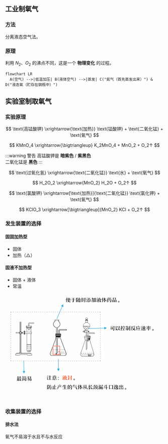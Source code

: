 ## 工业制氧气

### 方法

分离液态空气法。

### 原理

利用 $N_2$、$O_2$ 的沸点不同，这是一个 **物理变化** 的过程。

```mermaid
flowchart LR
  A(空气) -->|低温加压| B(液体空气) -->|蒸发| C("氮气（首先蒸发出来）") & D("液态氧（贮存在钢瓶中）")
```

## 实验室制取氧气

### 实验原理

$$
\text{高锰酸钾} \xrightarrow{\text{加热}} \text{锰酸钾} + \text{二氧化锰} + \text{氧气}
$$

$$
KMnO_4 \xrightarrow{\bigtriangleup} K_2MnO_4 + MnO_2 + O_2↑
$$

:::warning 警告
高锰酸钾是 **暗紫色** / **紫黑色**  
二氧化锰是 **黑色**
:::

$$
\text{过氧化氢} \xrightarrow{\text{二氧化锰}} \text{水} + \text{氧气}
$$

$$
H_2O_2 \xrightarrow{MnO_2} H_2O + O_2↑
$$

$$
\text{氯酸钾} \xrightarrow[\text{加热}]{\text{二氧化锰}} \text{氯化钾} + \text{氧气}
$$

$$
KClO_3 \xrightarrow[\bigtriangleup]{MnO_2} KCl + O_2↑
$$

### 发生装置的选择

#### 固固加热型

- 固体
- 加热（$\bigtriangleup$）

#### 固液不加热型

- 固体 + 液体
- 常温

![](./发生装置的选择.jpg)

### 收集装置的选择

#### 排水法

氧气不易溶于水且不与水反应
